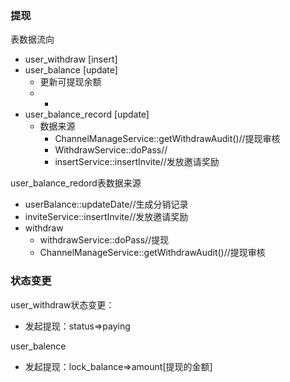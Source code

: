 ### 提现

表数据流向

* user_withdraw	[insert]
* user_balance     [update]
  * 更新可提现余额
  * * 
* user_balance_record    [update]
  * 数据来源
    - ChannelManageService::getWithdrawAudit()//提现审核
    - WithdrawService::doPass//
    - insertService::insertInvite//发放邀请奖励





user_balance_redord表数据来源

* userBalance::updateDate//生成分销记录
* inviteService::insertInvite//发放邀请奖励
* withdraw
  * withdrawService::doPass//提现
  * ChannelManageService::getWithdrawAudit()//提现审核



### 状态变更

user_withdraw状态变更：

* 发起提现：status=>paying

user_balence

* 发起提现：lock_balance=>amount[提现的金额]
